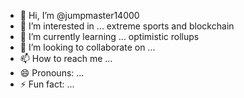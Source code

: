 - 👋 Hi, I’m @jumpmaster14000
- 👀 I’m interested in ... extreme sports and blockchain
- 🌱 I’m currently learning ... optimistic rollups
- 💞️ I’m looking to collaborate on ...
- 📫 How to reach me ...
- 😄 Pronouns: ...
- ⚡ Fun fact: ...

<!---
jumpmaster14000/jumpmaster14000 is a ✨ special ✨ repository because its `README.md` (this file) appears on your GitHub profile.
You can click the Preview link to take a look at your changes.
--->
